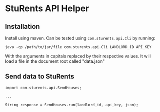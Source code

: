 # StuRents API Helper


## Installation

Install using maven. Can be tested using `com.sturents.api.Cli` by running:

    java -cp /path/to/jar/file com.sturents.api.Cli LANDLORD_ID API_KEY

With the arguments in capitals replaced by their respective values. It will load a file in the document root called "data.json"
     
## Send data to StuRents

    import com.sturents.api.SendHouses;

    ...

    String response = SendHouses.run(landlord_id, api_key, json);
